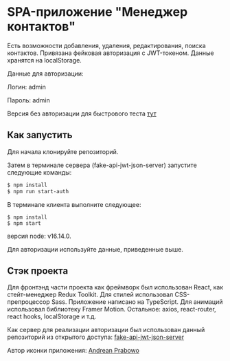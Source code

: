 # SPA-приложение "Менеджер контактов"

Есть возможности добавления, удаления, редактирования, поиска контактов. Привязана фейковая авторизация с JWT-токеном. Данные хранятся на localStorage.

Данные для авторизации:

<p>Логин: admin
<p>Пароль: admin

Версия без авторизации для быстрового теста [тут](https://darrowv.github.io/contacts/)

## Как запустить

Для начала клонируйте репозиторий.

Затем в терминале сервера (fake-api-jwt-json-server) запустите следующие команды:

```bash
$ npm install
$ npm run start-auth
```
В терминале клиента выполните следующее:

```
$ npm install
$ npm start
```

версия node: v16.14.0.

Для авторизации используйте данные, приведенные выше.

## Стэк проекта

Для фронтэнд части проекта как фреймворк был использован React, как стейт-менеджер Redux Toolkit.
Для стилей использовал CSS-препроцессор Sass. Приложение написано на TypeScript. Для анимаций использовал библиотеку Framer Motion.
Остальное: axios, react-router, react hooks, localStorage и т.д.

Как сервер для реализации авторизации был использован данный репозиторий из открытого доступа: [fake-api-jwt-json-server](https://github.com/techiediaries/fake-api-jwt-json-server)

Автор иконки приложения: [Andrean Prabowo](https://www.flaticon.com/ru/authors/andrean-prabowo)
